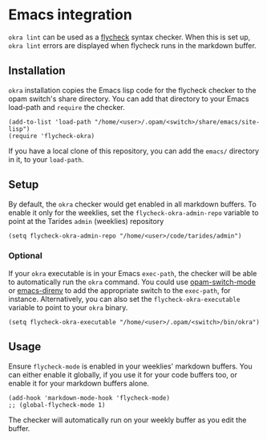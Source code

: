 # Emacs integration

`okra lint` can be used as a [flycheck] syntax checker. When this is set up,
`okra lint` errors are displayed when flycheck runs in the markdown buffer.

## Installation

`okra` installation copies the Emacs lisp code for the flycheck checker to the
opam switch's share directory. You can add that directory to your Emacs
load-path and `require` the checker.

```emacs-lisp
(add-to-list 'load-path "/home/<user>/.opam/<switch>/share/emacs/site-lisp")
(require 'flycheck-okra)
```

If you have a local clone of this repository, you can add the `emacs/`
directory in it, to your `load-path`.

## Setup

By default, the `okra` checker would get enabled in all markdown buffers. To
enable it only for the weeklies, set the `flycheck-okra-admin-repo` variable to
point at the Tarides `admin` (weeklies) repository

```emacs-lisp
(setq flycheck-okra-admin-repo "/home/<user>/code/tarides/admin")
```

### Optional 

If your `okra` executable is in your Emacs `exec-path`, the checker will be
able to automatically run the `okra` command. You could use [opam-switch-mode]
or [emacs-direnv] to add the appropriate switch to the `exec-path`, for
instance. Alternatively, you can also set the `flycheck-okra-executable`
variable to point to your `okra` binary.

```emacs-lisp
(setq flycheck-okra-executable "/home/<user>/.opam/<switch>/bin/okra")
```

## Usage

Ensure `flycheck-mode` is enabled in your weeklies' markdown buffers. You can either enable it globally, if you use it for your code buffers too, or enable it for your markdown buffers alone. 

```emacs-lisp
(add-hook 'markdown-mode-hook 'flycheck-mode)
;; (global-flycheck-mode 1)
```

The checker will automatically run on your weekly buffer as you edit the buffer. 

[flycheck]: https://www.flycheck.org/en/latest/index.html
[opam-switch-mode]: https://github.com/ProofGeneral/opam-switch-mode
[emacs-direnv]: https://github.com/wbolster/emacs-direnv

